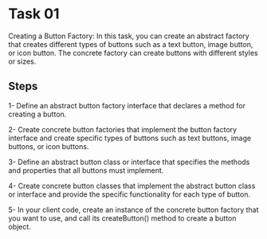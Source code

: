 # Task 01

Creating a Button Factory: In this task, you can create an abstract factory that creates different types of buttons such as a text button, image button, or icon button. The concrete factory can create buttons with different styles or sizes.

## Steps

1- Define an abstract button factory interface that declares a method for creating a button.

2- Create concrete button factories that implement the button factory interface and create specific types of buttons such as text buttons, image buttons, or icon buttons.

3- Define an abstract button class or interface that specifies the methods and properties that all buttons must implement.

4- Create concrete button classes that implement the abstract button class or interface and provide the specific functionality for each type of button.

5- In your client code, create an instance of the concrete button factory that you want to use, and call its createButton() method to create a button object.
